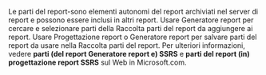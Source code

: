 Le parti del report\-sono elementi autonomi del report archiviati nel server di report e possono essere inclusi in altri report. Usare Generatore report per cercare e selezionare parti della Raccolta parti del report da aggiungere ai report. Usare Progettazione report o Generatore report per salvare parti del report da usare nella Raccolta parti del report. Per ulteriori informazioni, vedere **parti \(del report Generatore report e\) SSRS** e **parti del report \(in\) progettazione report SSRS** sul Web in Microsoft.com.
